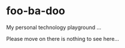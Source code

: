 # foo-ba-doo

My personal technology playground ...

Please move on there is nothing to see here...
